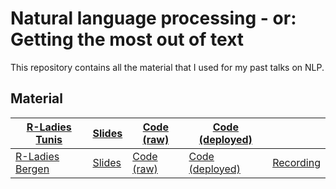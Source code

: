 # Natural language processing - or: Getting the most out of text

This repository contains all the material that I used for my past talks on NLP.

## Material

| [R-Ladies Tunis](https://github.com/cosimameyer/nlp-rladies-tunis/blob/main/README.md)| [Slides](https://github.com/cosimameyer/nlp-rladies-tunis/blob/main/README.md) | [Code (raw)](https://github.com/cosimameyer/nlp-rladies-tunis/tree/main/code) | [Code (deployed)](https://nlp-tunis.netlify.app/) |  |
|--------|--------|----------|----------|----------|
| [R-Ladies Bergen](https://github.com/cosimameyer/nlp-rladies-bergen/edit/main/README.md)| [Slides](http://cosimameyer.rbind.io/slides/nlp-rladies/talk#1) | [Code (raw)](https://github.com/cosimameyer/nlp-rladies-bergen/tree/main/code) | [Code (deployed)](https://nlp-bergen.netlify.app) | [Recording](https://youtu.be/bvqur70ZmyM) |
